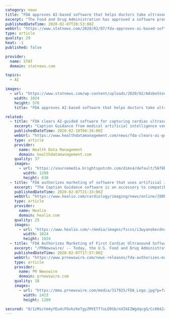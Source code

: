 ```yaml
---
category: news
title: "FDA approves AI-based software that helps doctors take ultrasound pictures of the heart"
excerpt: "The Food and Drug Administration has approved a software product from an artificial intelligence startup that is aimed at making it easier for doctors and other medical professionals to take ultrasound pictures of the heart, also known as echocardiograms. The technology, developed by San Francisco-based Caption Health, could help more hospitals ..."
publishedDateTime: 2020-02-07T20:53:00Z
webUrl: "https://www.statnews.com/2020/02/07/fda-approves-ai-based-software-ultrasound-pictures-heart/"
type: article
quality: 29
heat: -1
published: false

provider:
  name: STAT
  domain: statnews.com

topics:
  - AI

images:
  - url: "https://www.statnews.com/wp-content/uploads/2020/02/AdobeStock_206582684-1024x576.jpeg"
    width: 1024
    height: 576
    title: "FDA approves AI-based software that helps doctors take ultrasound pictures of the heart"

related:
  - title: "FDA clears AI-guided software for capturing cardiac ultrasound images"
    excerpt: "Caption Guidance from medical artificial intelligence vendor Caption Health leverages an interactive AI user interface that guides users on how to maneuver the ultrasound probe to acquire standard echocardiographic images and video clips of diagnostic quality. “Echocardiograms are one of the most widely used diagnostic tools in the diagnosis ..."
    publishedDateTime: 2020-02-10T04:34:00Z
    webUrl: "https://www.healthdatamanagement.com/news/fda-clears-ai-guided-software-for-capturing-cardiac-ultrasound-images"
    type: article
    provider:
      name: Health Data Management
      domain: healthdatamanagement.com
    quality: 37
    images:
      - url: "https://sourcemedia.brightspotcdn.com/dims4/default/56f8bb8/2147483647/strip/true/crop/800x420+81+0/resize/1200x630!/quality/90/?url=https%3A%2F%2Fsourcemedia.brightspotcdn.com%2Fab%2F47%2Fdc5a503744c88de5d83f41a0ecc8%2Fcaptionai-hero-image-crop.png"
        width: 1200
        height: 630
  - title: "FDA authorizes marketing of software that uses artificial intelligence for cardiac diagnostics"
    excerpt: "The Caption Guidance software is an accessory to compatible diagnostic ultrasound systems and, according to the release, uses artificial intelligence to obtain pictures of the heart that are of “acceptable diagnostic quality.” The software is intended for 2D transthoracic echocardiography for adult patients, particularly for standard views ..."
    publishedDateTime: 2020-02-07T21:33:00Z
    webUrl: "https://www.healio.com/cardiology/imaging/news/online/{80b0f3b5-1a02-4d48-a78d-a53ece9a5651}/fda-authorizes-marketing-of-software-that-uses-artificial-intelligence-for-cardiac-diagnostics"
    type: article
    provider:
      name: Healio
      domain: healio.com
    quality: 25
    images:
      - url: "https://www.healio.com/~/media/images/fscss/i3wyanokecdncom/healio_safe_image.png"
        width: 1024
        height: 1024
  - title: "FDA Authorizes Marketing of First Cardiac Ultrasound Software That Uses Artificial Intelligence to Guide User"
    excerpt: "/PRNewswire/ -- Today, the U.S. Food and Drug Administration authorized marketing of software to assist medical professionals in the acquisition of"
    publishedDateTime: 2020-02-07T17:57:00Z
    webUrl: "https://www.prnewswire.com/news-releases/fda-authorizes-marketing-of-first-cardiac-ultrasound-software-that-uses-artificial-intelligence-to-guide-user-301001084.html"
    type: article
    provider:
      name: PR Newswire
      domain: prnewswire.com
    quality: 18
    images:
      - url: "https://mma.prnewswire.com/media/317925/FDA_Logo.jpg?p=facebook"
        width: 2423
        height: 1269

secured: "O/1zMictm4yYEu4cFOvkzheTgyZMYETf7uLD9Sb/nXIkEZWgdqcgG/Cc8042zY9PqTe05bzDNi6hWPmw/EkXKLk+NZodTe//oogQy373PlZwY6f8geCqcM4N1ZrYiLVnPtQzHfFspHIG7VpCjYEvrTTSZ4RsNfJCl524yH+cB28N7Pd3M5HVnLOnSAmY+FwIKU4PB/CpHxlqVClD8x0n0JNzF6/iiRewhdFc0yBoQcihw1RQNnsLb0uxpY/n9pLXZa3SDi5JJ1spV+vhEaj7mcmXxhOTVZM7mMsj5bu05m+YlGAqbks5yhWZULgqh+uBiTYaoHiSsogUdqloqe9S2x7q9n88f+bVeN/ecH1/9GrpMUtG2McNQjdJXyDgiW3df0fNKpncScXg5cCOFE2Skhp76wJP/2NbHH4P+i6iIaQf3GNCv2/wpTD9q+zHEklJDK5Uy+2DnoLVEP7qlfEoVYv4iFLCAErFnv1lL/QnobE=;PSCcJgElKQ9BtopEZYEPHA=="
---
```


